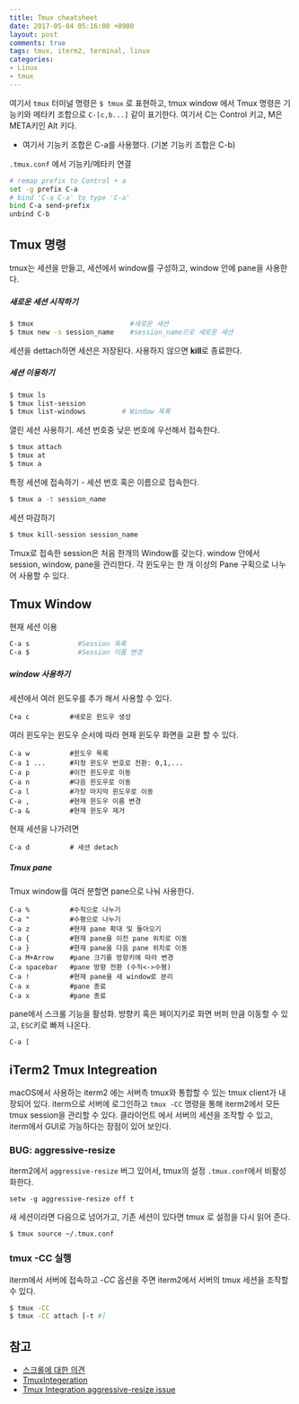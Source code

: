 ```yaml
---
title: Tmux cheatsheet
date: 2017-05-04 05:16:00 +0900
layout: post
comments: true
tags: tmux, iterm2, terminal, linux
categories:
- Linux
- tmux
---
```



여기서 `tmux` 터미널 명령은 `$ tmux` 로 표현하고, tmux window 에서 Tmux 명령은 기능키와 메타키 조합으로 `C-[c,b...]` 같이 표기한다.
여기서 C는 Control 키고, M은 META키인 Alt 키다.
 - 여기서 기능키 조합은 C-a를 사용했다. (기본 기능키 조합은 C-b)

`.tmux.conf` 에서 기능키/메타키 연결

```bash
# remap prefix to Control + a
set -g prefix C-a
# bind 'C-a C-a' to type 'C-a'
bind C-a send-prefix
unbind C-b
```


## Tmux 명령

tmux는 세션을 만들고, 세션에서 window를 구성하고, window 안에 pane을 사용한다.

##### 새로운 세션 시작하기

```bash
$ tmux                        #새로운 새션
$ tmux new -s session_name    #session_name으로 새로운 세션
```

세션을 dettach하면 세션은 저장된다. 사용하지 않으면 **kill**로 종료한다.

##### 세션 이용하기

```sh
$ tmux ls
$ tmux list-session
$ tmux list-windows         # Window 목록
```

열린 세션 사용하기. 세션 번호중 낮은 번호에 우선해서 접속한다.

```sh
$ tmux attach
$ tmux at
$ tmux a
```

특정 세션에 접속하기 - 세션 번호 혹은 이름으로 접속한다.

```sh
$ tmux a -t session_name
```

세션 마감하기

```sh
$ tmux kill-session session_name
```

Tmux로 접속한 session은 처음 한개의 Window를 갖는다. window 안에서 session, window, pane을 관리한다. 각 윈도우는 한 개 이상의 Pane 구획으로 나누어 사용할 수 있다.

## Tmux Window

현재 세션 이용

```sh
C-a s            #Session 목록
C-a $            #Session 이름 변경
```


##### window 사용하기

세션에서 여러 윈도우를 추가 해서 사용할 수 있다.

```
C+a c          #새로운 윈도우 생성
```

여러 윈도우는 윈도우 순서에 따라 현재 윈도우 화면을 교환 할 수 있다.

```
C-a w          #윈도우 목록
C-a 1 ...      #지정 윈도우 번호로 전환: 0,1,...
C-a p          #이전 윈도우로 이동
C-a n          #다음 윈도우로 이동
C-a l          #가장 마지막 윈도우로 이동
C-a ,          #현재 윈도우 이름 변경
C-a &          #현재 윈도우 제거
```

현재 세션을 나가려면

```
C-a d          # 세션 detach
```

##### Tmux pane

Tmux window를 여러 분할면 pane으로 나눠 사용한다.

```
C-a %          #수직으로 나누기
C-a "          #수평으로 나누기
C-a z          #현재 pane 확대 및 돌아오기
C-a {          #현재 pane을 이전 pane 위치로 이동
C-a }          #현재 pane을 다음 pane 위치로 이동
C-a M+Arrow    #pane 크기를 방향키에 따라 변경
C-a spacebar   #pane 방향 전환 (수직<->수평)
C-a !          #현재 pane을 새 window로 분리
C-a x          #pane 종료
C-a x          #pane 종료
```

pane에서 스크롤 기능을 활성화. 방향키 혹은 페이지키로 화면 버퍼 만큼 이동할 수 있고, `ESC`키로 빠져 나온다.

```
C-a [
```


## iTerm2 Tmux Integreation

macOS에서 사용하는 iterm2 에는 서버측 tmux와 통합할 수 있는 tmux client가 내장되어 있다. iterm으로 서버에 로그인하고 `tmux -CC` 명령을 통해 iterm2에서 모든 tmux session을 관리할 수 있다. 클라이언트 에서 서버의 세션을 조작할 수 있고, iterm에서 GUI로 가능하다는 장점이 있어 보인다.


### BUG: aggressive-resize

iterm2에서 `aggressive-resize` 버그 있어서, tmux의 설정 `.tmux.conf`에서 비활성화한다.

```
setw -g aggressive-resize off t
```

새 세션이라면 다음으로 넘어가고, 기존 세션이 있다면 tmux 로 설정을 다시 읽어 준다.

```
$ tmux source ~/.tmux.conf
```


### tmux -CC 실행

iterm에서 서버에 접속하고 *-CC* 옵션을 주면 iterm2에서 서버의 tmux 세션을 조작할 수 있다.

```sh
$ tmux -CC
$ tmux -CC attach [-t #]
```

## 참고

- [스크롤에 대한 의견](http://superuser.com/questions/209437/how-do-i-scroll-in-tmux)
- [TmuxIntegeration](https://gitlab.com/gnachman/iterm2/wikis/TmuxIntegration)
- [Tmux Integration aggressive-resize issue](https://github.com/tmux-plugins/tmux-sensible/issues/24)
